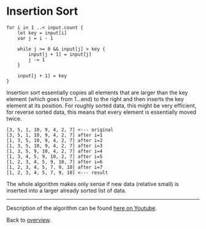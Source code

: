 # Insertion Sort

```
for i in 1 ..< input.count {
    let key = input[i]
    var j = i - 1
    
    while j >= 0 && input[j] > key {
        input[j + 1] = input[j]
        j -= 1
    }
    
    input[j + 1] = key
}
```

Insertion sort essentially copies all elements that are larger than the key element (which goes from 1...end) to the right and then inserts the key element at its position. For roughly sorted data, this might be very efficient, for reverse sorted data, this means that every element is essentially moved twice.

    [3, 5, 1, 10, 9, 4, 2, 7] <--- original
    [3, 5, 1, 10, 9, 4, 2, 7] after i=1
    [1, 3, 5, 10, 9, 4, 2, 7] after i=2
    [1, 3, 5, 10, 9, 4, 2, 7] after i=3
    [1, 3, 5, 9, 10, 4, 2, 7] after i=4
    [1, 3, 4, 5, 9, 10, 2, 7] after i=5
    [1, 2, 3, 4, 5, 9, 10, 7] after i=6
    [1, 2, 3, 4, 5, 7, 9, 10] after i=7
    [1, 2, 3, 4, 5, 7, 9, 10] <--- result

The whole algorithm makes only sense if new data (relative small) is inserted into a larger already sorted list of data.

---
Description of the algorithm can be found [here on Youtube](https://youtu.be/dCpgT9khD7A).

Back to [overview](../README.md).